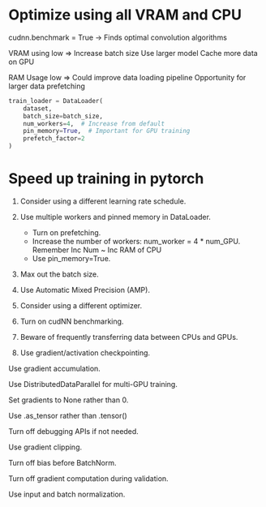 # Optimize using all VRAM and CPU

cudnn.benchmark = True -> Finds optimal convolution algorithms

VRAM using low =>
Increase batch size
Use larger model
Cache more data on GPU

RAM Usage low =>
Could improve data loading pipeline
Opportunity for larger data prefetching

```python
train_loader = DataLoader(
    dataset,
    batch_size=batch_size,
    num_workers=4,  # Increase from default
    pin_memory=True,  # Important for GPU training
    prefetch_factor=2
)

```

# Speed up training in pytorch

1. Consider using a different learning rate schedule.

2. Use multiple workers and pinned memory in DataLoader.

   - Turn on prefetching.
   - Increase the number of workers: num_worker = 4 \* num_GPU. Remember Inc Num ~ Inc RAM of CPU
   - Use pin_memory=True.

3. Max out the batch size.

4. Use Automatic Mixed Precision (AMP).

5. Consider using a different optimizer.

6. Turn on cudNN benchmarking.

7. Beware of frequently transferring data between CPUs and GPUs.

8. Use gradient/activation checkpointing.

Use gradient accumulation.

Use DistributedDataParallel for multi-GPU training.

Set gradients to None rather than 0.

Use .as_tensor rather than .tensor()

Turn off debugging APIs if not needed.

Use gradient clipping.

Turn off bias before BatchNorm.

Turn off gradient computation during validation.

Use input and batch normalization.
